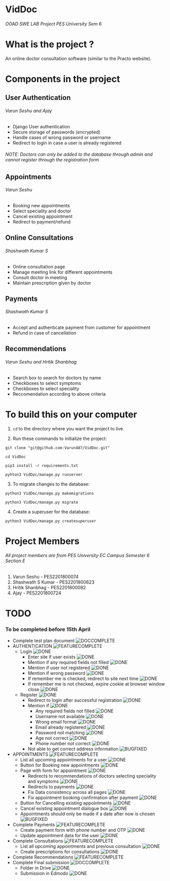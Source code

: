 # VidDoc
###### OOAD SWE LAB Project PES University Sem 6 

# What is the project ?

An online doctor consultation software (similar to the Practo website).

# Components in the project

## User Authentication
###### Varun Seshu and Ajay
- Django User authentication
- Secure storage of passwords (encrypted)
- Handle cases of wrong password or username
- Redirect to login in case a user is already registered

###### NOTE: Doctors can only be added to the database through admin and cannot register through the registration form

## Appointments
###### Varun Seshu
- Booking new appointments
- Select speciality and doctor
- Cancel existing appointment
- Redirect to payment/refund

## Online Consultations
###### Shashwath Kumar S
- Online consultation page
- Manage meeting link for different appointments
- Consult doctor in meeting
- Maintain prescription given by doctor

## Payments
###### Shashwath Kumar S
- Accept and authenticate payment from customer for appointment
- Refund in case of cancellation

## Recommendations
###### Varun Seshu and Hritik Shanbhag 
- Search box to search for doctors by name
- Checkboxes to select symptoms
- Checkboxes to select speciality
- Reccomendation according to above criteria

# To build this on your computer

1. ```cd``` to the directory where you want the project to live.

2. Run these commands to initialize the project:

```
git clone "git@github.com:Varun487/VidDoc.git"

cd VidDoc

pip3 install -r requirements.txt

pyhton3 VidDoc/manage.py runserver
```
3. To migrate changes to the database:
```
python3 VidDoc/manage.py makemigrations

python3 VidDoc/manage.py migrate
```
4. Create a superuser for the database:
```
python3 VidDoc/manage.py createsuperuser
```

# Project Members
###### All project members are from PES University EC Campus Semester 6 Section E

1. Varun Seshu - PES2201800074
2. Shashwath S Kumar - PES2201800623 
3. Hritik Shanbhag - PES2201800082
4. Ajay - PES2201800724

# TODO
### To be completed before 15th April
- Complete test plan document  ![DOCCOMPLETE]
- AUTHENTICATION ![FEATURECOMPLETE]
  - Login ![DONE]
    - Enter site if user exists ![DONE]
    - Mention if any required fields not filled ![DONE]
    - Mention if user not registered ![DONE]
    - Mention if wrong password ![DONE]
    - If remember me is checked, redirect to site next time ![DONE]
    - If remember me is not checked, expire cookie at browser window close ![DONE]
  - Register ![DONE]
    - Redirect to login after successful registration ![DONE]
    - Mention if ![DONE]
      - Any required fields not filled ![DONE]
      - Username not available ![DONE]
      - Wrong email format ![DONE]
      - Email already registered ![DONE]
      - Password not matching ![DONE]
      - Age not correct ![DONE]
      - Phone number not correct ![DONE]
    - Not able to get correct address information ![BUGFIXED]
- APPOINTMENTS ![FEATURECOMPLETE]
  - List all upcoming appointments for a user  ![DONE]
  - Button for Booking new appointments  ![DONE]
  - Page with form for appointment  ![DONE]
    - Redirects to recommendations of doctors selecting speciality and symptoms  ![DONE]
    - Redirects to payments  ![DONE]
    - Fix Data consistency across all pages  ![DONE]
    - Fix appointment booking confirmation after payment  ![DONE]
  - Button for Cancelling existing appointments  ![DONE]  
  - Cancel existing appointment dialogue box  ![DONE]
  - Appointments should only be made if a date after now is chosen ![BUGFIXED]
- Complete Payments  ![FEATURECOMPLETE]
    - Create payment form with phone number and OTP ![DONE]
    - Update appointment data for the user ![DONE]
- Complete Consultations  ![FEATURECOMPLETE]
    - List all upcoming appointments and previous consultation ![DONE]
    - Create prescriptions for consultations ![DONE]
- Complete Recommendations  ![FEATURECOMPLETE]
- Complete Final submission ![DOCCOMPLETE]
  - Folder in Drive ![DONE]
  - Submission in Edmodo ![DONE]

[DONE]: https://img.shields.io/badge/DONE-brightgreen
[INCOMPLETE]: https://img.shields.io/badge/INCOMPLETE-red
[BUG]: https://img.shields.io/badge/BUG-red
[BUGFIXED]: https://img.shields.io/badge/BUG-FIXED-brightgreen
[FEATUREINCOMPLETE]: https://img.shields.io/badge/FEATURE-INCOMPLETE-red
[FEATURECOMPLETE]: https://img.shields.io/badge/FEATURE-COMPLETE-brightgreen
[MEETINGINCOMPLETE]: https://img.shields.io/badge/MEETING-INCOMPLETE-red
[DOCINCOMPLETE]: https://img.shields.io/badge/DOC-INCOMPLETE-red
[DOCCOMPLETE]: https://img.shields.io/badge/DOC-COMPLETE-brightgreen
